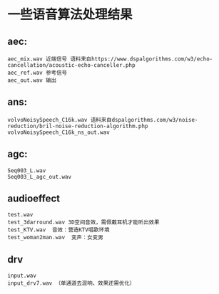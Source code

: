 # 一些语音算法处理结果  

## aec:  
	aec_mix.wav 近端信号 语料来自https://www.dspalgorithms.com/w3/echo-cancellation/acoustic-echo-canceller.php  
	aec_ref.wav 参考信号  
	aec_out.wav 输出  
	
## ans: 
	volvoNoisySpeech_C16k.wav 语料来自dspalgorithms.com/w3/noise-reduction/bril-noise-reduction-algorithm.php  
	volvoNoisySpeech_C16k_ns_out.wav  
	
## agc:
	Seq003_L.wav  
	Seq003_L_agc_out.wav  
	
## audioeffect  
	test.wav  
	test_3darround.wav 3D空间音效，需佩戴耳机才能听出效果  
	test_KTV.wav  音效：营造KTV唱歌环境   
	test_woman2man.wav  变声：女变男  
	
## drv  
	input.wav  
	input_drv7.wav （单通道去混响，效果还需优化）  